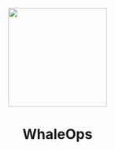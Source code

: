 <p align="center">
<img src="https://avatars.githubusercontent.com/u/97960592?s=200&v=4" height="200">
</p>

<h1 align="center">WhaleOps</h1>
